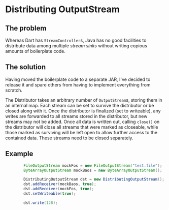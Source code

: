# Distributing OutputStream

## The problem
Whereas Dart has `StreamController`s, Java has no good facilities to distribute data among multiple _stream sinks_ without writing copious amounts of boilerplate code. 

## The solution
Having moved the boilerplate code to a separate JAR, I've decided to release it and spare others from having to implement everything from scratch.

The Distributor takes an arbitrary number of `OutputStream`s, storing them in an internal map. Each stream can be set to survive the distributor or be closed along with it. Once the distributor is finalized (set to writeable), any writes
 are forwarded to all streams stored in the distributor, but new streams may not be added.
Once all data is written out, calling `close()` on the distributor will close all streams that were marked as closeable, while those marked as surviving will be left open to allow further access to the contained data. These streams need 
to be closed separately.

## Example
```java
		FileOutputStream mockFos = new FileOutputStream("test.file");
		ByteArrayOutputStream mockBaos = new ByteArrayOutputStream();

		DistributingOutputStream dst = new DistributingOutputStream();
		dst.addReceiver(mockBaos, true);
		dst.addReceiver(mockFos, true);
		dst.setWriteable(true);

		dst.write(128);
```